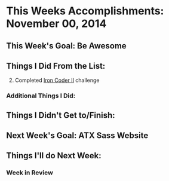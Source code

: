 # This Weeks Accomplishments: November 00, 2014

## This Week's Goal: Be Awesome

## Things I Did From the List:
2. Completed [Iron Coder II](http://jamalhansen.com/python/2015/08/08/iron-coder-2-update/) challenge

### Additional Things I Did:

## Things I Didn't Get to/Finish:

## Next Week's Goal: ATX Sass Website

## Things I'll do Next Week:

### Week in Review
